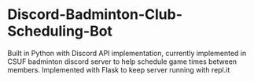 # Discord-Badminton-Club-Scheduling-Bot

Built in Python with Discord API implementation, currently implemented in CSUF badminton discord server to help schedule game times
between members. Implemented with Flask to keep server running with repl.it
